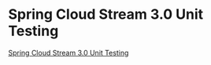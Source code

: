# Spring Cloud Stream 3.0 Unit Testing
[Spring Cloud Stream 3.0 Unit Testing](https://aiwithcloud.com/2022/09/16/spring_cloud_stream_3-0_unit_testing/)